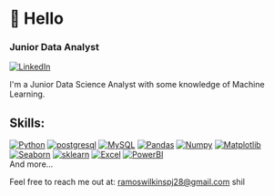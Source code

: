 # 👋 Hello
### Junior Data Analyst


[![LinkedIn](https://img.shields.io/badge/LinkedIn-0077B5?style=for-the-badge&logo=linkedin&logoColor=white)](https://www.linkedin.com/in/pablo-ramos-39a757230/)

I'm a Junior Data Science Analyst with some knowledge of Machine Learning.

## Skills:
[![Python](https://img.shields.io/badge/Python-yellow?style=for-the-badge&logo=python&labelColor=101010&logoColor=white)]()
[![postgresql](https://img.shields.io/badge/PostgreSQL-316192?style=for-the-badge&logo=postgresql&logoColor=white)]()
[![MySQL](https://img.shields.io/badge/MySQL-4479A1?style=for-the-badge&logo=mysql&logoColor=white&labelColor=101010)]()
[![Pandas](https://img.shields.io/badge/Pandas-red?style=for-the-badge&logo=pandas&labelColor=101010)]()
[![Numpy](https://img.shields.io/badge/Numpy-4479A1?style=for-the-badge&logo=numpy&logoColor=white&labelColor=101010)]()
[![Matplotlib](https://img.shields.io/badge/matplotlib-4479A1?style=for-the-badge&logo=matplotlib-pyplot)]()
[![Seaborn](https://img.shields.io/badge/Seaborn-blue?style=for-the-badge&logo=seaborn)]()
[![sklearn](https://img.shields.io/badge/sklearn-4479A1?style=for-the-badge&logo=seaborn&logoColor=white&labelColor=101010)]()
[![Excel](https://img.shields.io/badge/Excel-217346?style=for-the-badge&logo=microsoft-excel&logoColor=white&labelColor=101010)]()
[![PowerBI](https://img.shields.io/badge/PowerBI-yellow?style=for-the-badge&logo=microsoft-powerbi&logoColor=white&labelColor=101010)]()
</br>
And more...

Feel free to reach me out at: ramoswilkinspj28@gmail.com
shil
